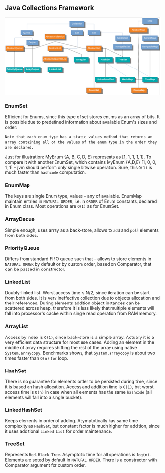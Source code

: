 ## Java Collections Framework

<img src="assets/collections.png"/>

### EnumSet
Efficient for Enums, since this type of set stores enums as an array of bits. It is possible due to predefined information about available Enum's sizes and order:

`Note that each enum type has a static values method that returns an array containing all of the values of the enum type in the order they are declared.`

Just for illustration: MyEnum {A, B, C, D, E} represents as [1, 1, 1, 1, 1]. To compare it with another EnumSet, which contains MyEnum {A,D,E} [1, 0, 0, 1, 1] – jvm should perform only single bitwise operation. Sure, this `O(1)` is much faster than `hashcode` computation.

### EnumMap
The keys are single Enum type, values - any of available. EnumMap maintain entries in `NATURAL ORDER`, i.e. in `ORDER` of Enum constants, declared in Enum class. Most operations are `O(1)` as for EnumSet.

### ArrayDeque
Simple enough, uses array as a back-store, allows to `add` and `poll` elements from both sides.

### PriorityQueue
Differs from standard FIFO queue such that - allows to store elements in `NATURAL ORDER` by default or by custom order, based on Comparator, that can be passed in constructor.

### LinkedList
Doubly-linked list. Worst access time is N/2, since iteration can be start from both sides. It is very ineffective collection due to objects allocation and their references. During elements addition object instances can be scattered across heap, therefore it is less likely that multiple elements will fall into processor's cache within single read operation from RAM memory.

### ArrayList
Access by index is `O(1)`, since back-store is a simple array. Actually it is a very efficient data structure for most use cases. Adding an element in the middle of array requires shifting the rest of the array using native `System.arraycopy`. Benchmarks shows, that `System.arraycopy` is about two times faster than `O(n)` `for` loop.

### HashSet
There is no guarantee for elements order to be persisted during time, since it is based on hash allocation. Access and addition time is `O(1)`, but worst access time is `O(n)` in case when all elements has the same `hashcode` (all elements will fall into a single bucket).

### LinkedHashSet
Keeps elements in order of adding. Asymptotically has same time complexity as `HashSet`, but constant factor is much higher for addition, since it uses additional `Linked List` for order maintenance.

### TreeSet
Represents `Red-Black Tree`. Asymptotic time for all operations is `log(n)`. Elements are soted by default in `NATURAL ORDER`. There is a constructor with Comparator argument for custom order.

### 
